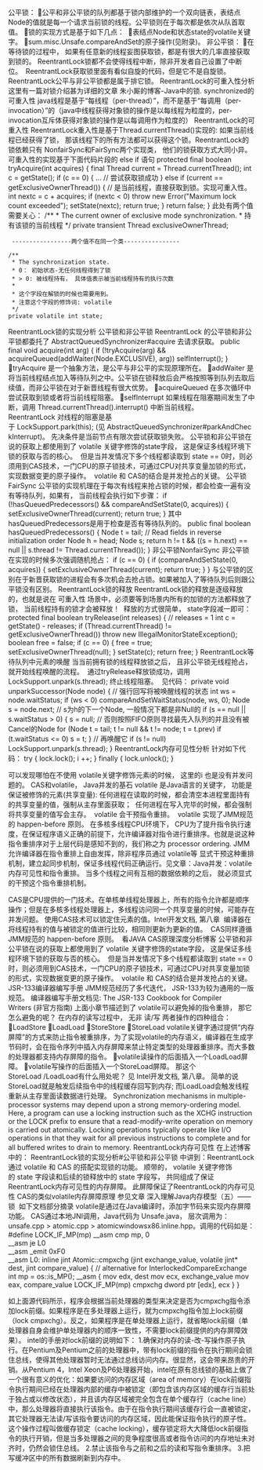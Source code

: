 公平锁：
公平和非公平锁的队列都基于锁内部维护的一个双向链表，表结点Node的值就是每一个请求当前锁的线程。公平锁则在于每次都是依次从队首取值。
锁的实现方式是基于如下几点： 
表结点Node和状态state的volatile关键字。
sum.misc.Unsafe.compareAndSet的原子操作(见附录)。
非公平锁：
在等待锁的过程中， 如果有任意新的线程妄图获取锁，都是有很大的几率直接获取到锁的。
ReentrantLock锁都不会使得线程中断，除非开发者自己设置了中断位。 
ReentrantLock获取锁里面有看似自旋的代码，但是它不是自旋锁。 
ReentrantLock公平与非公平锁都是属于排它锁。
ReentrantLock的可重入性分析
这里有一篇对锁介绍甚为详细的文章 朱小厮的博客-Java中的锁.
synchronized的可重入性
java线程是基于“每线程（per-thread）”，而不是基于“每调用（per-invocation）”的（java中线程获得对象锁的操作是以每线程为粒度的，per-invocation互斥体获得对象锁的操作是以每调用作为粒度的）
ReentrantLock的可重入性
ReentrantLock重入性是基于Thread.currentThread()实现的: 如果当前线程已经获得了锁， 那该线程下的所有方法都可以获得这个锁。ReentrantLock的锁依赖只有 NonfairSync和FairSync两个实现类， 他们的锁获取方式大同小异。
可重入性的实现基于下面代码片段的 else if 语句
protected final boolean tryAcquire(int acquires) {
    final Thread current = Thread.currentThread();
    int c = getState();
    if (c == 0) {
        ...
        // 尝试获取锁成功
    }
    else if (current == getExclusiveOwnerThread()) {
        // 是当前线程，直接获取到锁。实现可重入性。
        int nextc = c + acquires;
        if (nextc < 0)
            throw new Error("Maximum lock count exceeded");
        setState(nextc);
        return true;
    }
    return false;
}
此处有两个值需要关心：
    /**
     * The current owner of exclusive mode synchronization.
     * 持有该锁的当前线程
     */
    private transient Thread exclusiveOwnerThread;

     -----------------两个值不在同一个类----------------

    /**
     * The synchronization state.
     * 0： 初始状态-无任何线程得到了锁
     * > 0: 被线程持有， 具体值表示被当前线程持有的执行次数
     * 
     * 这个字段在解锁的时候也需要用到。
     * 注意这个字段的修饰词: volatile
     */
    private volatile int state;

ReentrantLock锁的实现分析
公平锁和非公平锁
ReentrantLock 的公平锁和非公平锁都委托了 AbstractQueuedSynchronizer#acquire 去请求获取。
public final void acquire(int arg) {
    if (!tryAcquire(arg) &&
        acquireQueued(addWaiter(Node.EXCLUSIVE), arg))
        selfInterrupt();
}
tryAcquire 是一个抽象方法，是公平与非公平的实现原理所在。
addWaiter 是将当前线程结点加入等待队列之中。公平锁在锁释放后会严格按照等到队列去取后续值，而非公平锁在对于新晋线程有很大优势。
acquireQueued 在多次循环中尝试获取到锁或者将当前线程阻塞。
selfInterrupt 如果线程在阻塞期间发生了中断，调用 Thread.currentThread().interrupt() 中断当前线程。
ReentrantLock 对线程的阻塞是基于 LockSupport.park(this); (见 AbstractQueuedSynchronizer#parkAndCheckInterrupt)。 先决条件是当前节点有限次尝试获取锁失败。
公平锁和非公平锁在说的获取上都使用到了 volatile 关键字修饰的state字段， 这是保证多线程环境下锁的获取与否的核心。 
但是当并发情况下多个线程都读取到 state == 0时，则必须用到CAS技术，一门CPU的原子锁技术，可通过CPU对共享变量加锁的形式，实现数据变更的原子操作。 
volatile 和 CAS的结合是并发抢占的关键。
公平锁FairSync
公平锁的实现机理在于每次有线程来抢占锁的时候，都会检查一遍有没有等待队列，如果有， 当前线程会执行如下步骤：
if (!hasQueuedPredecessors() &&
    compareAndSetState(0, acquires)) {
    setExclusiveOwnerThread(current);
    return true;
}
其中hasQueuedPredecessors是用于检查是否有等待队列的。
    public final boolean hasQueuedPredecessors() {
        Node t = tail; // Read fields in reverse initialization order
        Node h = head;
        Node s;
        return h != t &&
            ((s = h.next) == null || s.thread != Thread.currentThread());
    }
非公平锁NonfairSync
非公平锁在实现的时候多次强调随机抢占：
if (c == 0) {
    if (compareAndSetState(0, acquires)) {
        setExclusiveOwnerThread(current);
        return true;
    }
}
与公平锁的区别在于新晋获取锁的进程会有多次机会去抢占锁。如果被加入了等待队列后则跟公平锁没有区别。
ReentrantLock锁的释放
ReentrantLock锁的释放是逐级释放的，也就是说在 可重入性 场景中，必须要等到场景内所有的加锁的方法都释放了锁， 当前线程持有的锁才会被释放！ 
释放的方式很简单， state字段减一即可：
protected final boolean tryRelease(int releases) {
    //  releases = 1
    int c = getState() - releases;
    if (Thread.currentThread() != getExclusiveOwnerThread())
        throw new IllegalMonitorStateException();
    boolean free = false;
    if (c == 0) {
        free = true;
        setExclusiveOwnerThread(null);
    }
    setState(c);
    return free;
}
ReentrantLock等待队列中元素的唤醒
当当前拥有锁的线程释放锁之后， 且非公平锁无线程抢占，就开始线程唤醒的流程。 
通过tryRelease释放锁成功，调用LockSupport.unpark(s.thread); 终止线程阻塞。 
见代码：
private void unparkSuccessor(Node node) {
    // 强行回写将被唤醒线程的状态
    int ws = node.waitStatus;
    if (ws < 0)
        compareAndSetWaitStatus(node, ws, 0);
    Node s = node.next;
    // s为h的下一个Node, 一般情况下都是非Null的
    if (s == null || s.waitStatus > 0) {
        s = null;
        // 否则按照FIFO原则寻找最先入队列的并且没有被Cancel的Node
        for (Node t = tail; t != null && t != node; t = t.prev)
            if (t.waitStatus <= 0)
                s = t;
    }
    // 再唤醒它
    if (s != null)
        LockSupport.unpark(s.thread);
}
ReentrantLock内存可见性分析
针对如下代码：
try {
    lock.lock();
    i ++;
} finally {
    lock.unlock();
}

可以发现哪怕在不使用 volatile关键字修饰元素i的时候， 这里的i 也是没有并发问题的。
CAS和volatile， Java并发的基石
volatile 是Java语言的关键字， 功能是保证被修饰的元素(共享变量):
任何进程在读取的时候，都会清空本进程里面持有的共享变量的值，强制从主存里面获取； 
任何进程在写入完毕的时候，都会强制将共享变量的值写会主存。 
volatile 会干预指令重排。 
volatile 实现了JMM规范的 happen-before 原则。
在多核多线程CPU环境下， CPU为了提升指令执行速度，在保证程序语义正确的前提下，允许编译器对指令进行重排序。也就是说这种指令重排序对于上层代码是感知不到的，我们称之为 processor ordering.
JMM 允许编译器在指令重排上自由发挥，除非程序员通过 volatile等 显式干预这种重排机制，建立起同步机制，保证多线程代码正确运行。见文章：Java并发：volatile内存可见性和指令重排。
当多个线程之间有互相的数据依赖的之后， 就必须显式的干预这个指令重排机制。

CAS是CPU提供的一门技术。在单核单线程处理器上，所有的指令允许都是顺序操作；但是在多核多线程处理器上，多线程访问同一个共享变量的时候，可能存在并发问题。
使用CAS技术可以锁定住元素的值。Intel开发文档, 第八章 
编译器在将线程持有的值与被锁定的值进行比较，相同则更新为更新的值。 
CAS同样遵循JMM规范的 happen-before 原则。 
看JAVA CAS原理深度分析博客
公平锁和非公平锁在说的获取上都使用到了 volatile 关键字修饰的state字段， 这是保证多线程环境下锁的获取与否的核心。 
但是当并发情况下多个线程都读取到 state == 0时，则必须用到CAS技术，一门CPU的原子锁技术，可通过CPU对共享变量加锁的形式，实现数据变更的原子操作。 
volatile 和 CAS的结合是并发抢占的关键。
JSR-133编译器编写手册
JMM规范经历了多代迭代， JSR-133为较为通用的一版规范。
编译器编写手册文档见: The JSR-133 Cookbook for Compiler Writers (非官方指南)
上面小章节描述到了 volatile可以避免掉的指令重排， 那它怎么避免的呢？
在内存的读写过程中， 无非 读/写 两者操作的四种组合：
LoadStore
LoadLoad
StoreStore
StoreLoad
volatile关键字通过提供“内存屏障”的方式来防止指令被重排序，为了实现volatile的内存语义，编译器在生成字节码时，会在指令序列中插入内存屏障来禁止特定类型的处理器重排序。而大多数的处理器都支持内存屏障的指令。
volatile读操作的后面插入一个LoadLoad屏障。
volatile写操作的后面插入一个StoreLoad屏障。
那这个StoreLoad /LoadLoad有什么用处呢？ 见 Intel开发文档, 第八章。 简单的说StoreLoad就是触发后续指令中的线程缓存回写到内存; 而LoadLoad会触发线程重新从主存里面读数据进行处理。
Synchronization mechanisms in multiple-processor systems may depend upon a strong memory-ordering model. Here, a program can use a locking instruction such as the XCHG instruction or the LOCK prefix to ensure that a read-modify-write operation on memory is carried out atomically. Locking operations typically operate like I/O operations in that they wait for all previous instructions to complete and for all buffered writes to drain to memory.
ReentrantLock内存可见性
在上述博客中的： ReentrantLock锁的实现分析#公平锁和非公平锁 中讲到：ReentrantLock 通过 volatile 和 CAS 的搭配实现锁的功能。
顺带的， volatile 关键字修饰的 state 字段读和后续的锁释放中的 state 字段写， 共同组成了保证ReentrantLock内存可见性的内存屏障。 此屏障保证了ReentrantLock的内存可见性
CAS的类似volatile内存屏障原理
参见文章 深入理解Java内存模型（五）——锁 
如下文档部分摘录
volatile是通过在Java编译时，添加字节码来实现内存屏障功能。
CAS通过本地JNI调用，Java代码为 Unsafe.java， 层次调用为：unsafe.cpp > atomic.cpp > atomicwindowsx86.inline.hpp。调用的代码如是：
#define LOCK_IF_MP(mp) __asm cmp mp, 0  \
                       __asm je L0      \
                       __asm _emit 0xF0 \
                       __asm L0:
inline jint     Atomic::cmpxchg    (jint     exchange_value, volatile jint*     dest, jint     compare_value) {
  // alternative for InterlockedCompareExchange
  int mp = os::is_MP();
  __asm {
    mov edx, dest
    mov ecx, exchange_value
    mov eax, compare_value
    LOCK_IF_MP(mp)
    cmpxchg dword ptr [edx], ecx
  }
}

如上面源代码所示，程序会根据当前处理器的类型来决定是否为cmpxchg指令添加lock前缀。如果程序是在多处理器上运行，就为cmpxchg指令加上lock前缀（lock cmpxchg）。反之，如果程序是在单处理器上运行，就省略lock前缀（单处理器自身会维护单处理器内的顺序一致性，不需要lock前缀提供的内存屏障效果）。
intel的手册对lock前缀的说明如下：
1.确保对内存的读-改-写操作原子执行。在Pentium及Pentium之前的处理器中，带有lock前缀的指令在执行期间会锁住总线，使得其他处理器暂时无法通过总线访问内存。很显然，这会带来昂贵的开销。从Pentium 4，Intel Xeon及P6处理器开始，intel在原有总线锁的基础上做了一个很有意义的优化：如果要访问的内存区域（area of memory）在lock前缀指令执行期间已经在处理器内部的缓存中被锁定（即包含该内存区域的缓存行当前处于独占或以修改状态），并且该内存区域被完全包含在单个缓存行（cache line）中，那么处理器将直接执行该指令。由于在指令执行期间该缓存行会一直被锁定，其它处理器无法读/写该指令要访问的内存区域，因此能保证指令执行的原子性。这个操作过程叫做缓存锁定（cache locking），缓存锁定将大大降低lock前缀指令的执行开销，但是当多处理器之间的竞争程度很高或者指令访问的内存地址未对齐时，仍然会锁住总线。
2.禁止该指令与之前和之后的读和写指令重排序。
3.把写缓冲区中的所有数据刷新到内存中。


